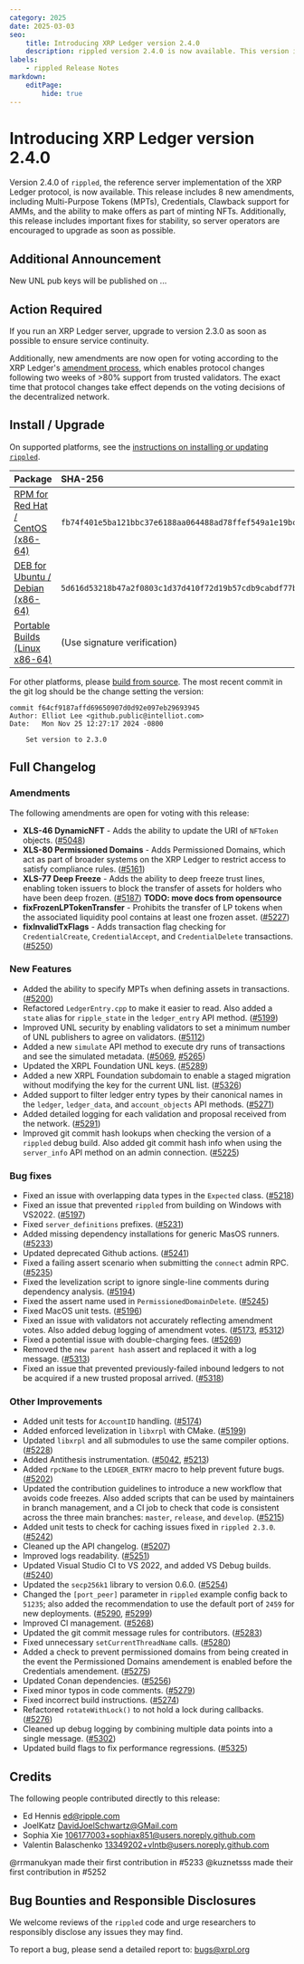 ```yaml
---
category: 2025
date: 2025-03-03
seo:
    title: Introducing XRP Ledger version 2.4.0
    description: rippled version 2.4.0 is now available. This version introduces new features and stability fixes.
labels:
    - rippled Release Notes
markdown:
    editPage:
        hide: true
---
```

# Introducing XRP Ledger version 2.4.0

Version 2.4.0 of `rippled`, the reference server implementation of the XRP Ledger protocol, is now available. This release includes 8 new amendments, including Multi-Purpose Tokens (MPTs), Credentials, Clawback support for AMMs, and the ability to make offers as part of minting NFTs. Additionally, this release includes important fixes for stability, so server operators are encouraged to upgrade as soon as possible.

## Additional Announcement

New UNL pub keys will be published on ...

## Action Required

If you run an XRP Ledger server, upgrade to version 2.3.0 as soon as possible to ensure service continuity.

Additionally, new amendments are now open for voting according to the XRP Ledger's [amendment process](../../docs/concepts/networks-and-servers/amendments.md), which enables protocol changes following two weeks of >80% support from trusted validators. The exact time that protocol changes take effect depends on the voting decisions of the decentralized network.

## Install / Upgrade

On supported platforms, see the [instructions on installing or updating `rippled`](../../docs/infrastructure/installation/index.md).

| Package | SHA-256 |
|:--------|:--------|
| [RPM for Red Hat / CentOS (x86-64)](https://repos.ripple.com/repos/rippled-rpm/stable/rippled-2.3.0-1.el7.x86_64.rpm) | `fb74f401e5ba121bbc37e6188aa064488ad78ffef549a1e19bc8b71316d08031` |
| [DEB for Ubuntu / Debian (x86-64)](https://repos.ripple.com/repos/rippled-deb/pool/stable/rippled_2.3.0-1_amd64.deb) | `5d616d53218b47a2f0803c1d37d410f72d19b57cdb9cabdf77b1cf0134cce3ca` |
| [Portable Builds (Linux x86-64)](https://github.com/XRPLF/rippled-portable-builds) | (Use signature verification) |

For other platforms, please [build from source](https://github.com/XRPLF/rippled/blob/master/BUILD.md). The most recent commit in the git log should be the change setting the version:

```text
commit f64cf9187affd69650907d0d92e097eb29693945
Author: Elliot Lee <github.public@intelliot.com>
Date:   Mon Nov 25 12:27:17 2024 -0800

    Set version to 2.3.0
```


## Full Changelog

### Amendments

The following amendments are open for voting with this release:


- **XLS-46 DynamicNFT** - Adds the ability to update the URI of `NFToken` objects. ([#5048](https://github.com/XRPLF/rippled/pull/5048))
- **XLS-80 Permissioned Domains** - Adds Permissioned Domains, which act as part of broader systems on the XRP Ledger to restrict access to satisfy compliance rules. ([#5161](https://github.com/XRPLF/rippled/pull/5161))
- **XLS-77 Deep Freeze** - Adds the ability to deep freeze trust lines, enabling token issuers to block the transfer of assets for holders who have been deep frozen. ([#5187](https://github.com/XRPLF/rippled/pull/5187)) **TODO: move docs from opensource**
- **fixFrozenLPTokenTransfer** - Prohibits the transfer of LP tokens when the associated liquidity pool contains at least one frozen asset. ([#5227](https://github.com/XRPLF/rippled/pull/5227))
- **fixInvalidTxFlags** - Adds transaction flag checking for `CredentialCreate`, `CredentialAccept`, and `CredentialDelete` transactions. ([#5250](https://github.com/XRPLF/rippled/pull/5250))


### New Features

- Added the ability to specify MPTs when defining assets in transactions. ([#5200](https://github.com/XRPLF/rippled/pull/5200))
- Refactored `LedgerEntry.cpp` to make it easier to read. Also added a `state` alias for `ripple_state` in the `ledger_entry` API method. ([#5199](https://github.com/XRPLF/rippled/pull/5199))
- Improved UNL security by enabling validators to set a minimum number of UNL publishers to agree on validators. ([#5112](https://github.com/XRPLF/rippled/pull/5112))
- Added a new `simulate` API method to execute dry runs of transactions and see the simulated metadata. ([#5069](https://github.com/XRPLF/rippled/pull/5069), [#5265](https://github.com/XRPLF/rippled/pull/5265))
- Updated the XRPL Foundation UNL keys. ([#5289](https://github.com/XRPLF/rippled/pull/5289))
- Added a new XRPL Foundation subdomain to enable a staged migration without modifying the key for the current UNL list. ([#5326](https://github.com/XRPLF/rippled/pull/5326))
- Added support to filter ledger entry types by their canonical names in the `ledger`, `ledger_data`, and `account_objects` API methods. ([#5271](https://github.com/XRPLF/rippled/pull/5271))
- Added detailed logging for each validation and proposal received from the network. ([#5291](https://github.com/XRPLF/rippled/pull/5291))
- Improved git commit hash lookups when checking the version of a `rippled` debug build. Also added git commit hash info when using the `server_info` API method on an admin connection. ([#5225](https://github.com/XRPLF/rippled/pull/5225))


### Bug fixes

- Fixed an issue with overlapping data types in the `Expected` class. ([#5218](https://github.com/XRPLF/rippled/pull/5218))
- Fixed an issue that prevented `rippled` from building on Windows with VS2022. ([#5197](https://github.com/XRPLF/rippled/pull/5197))
- Fixed `server_definitions` prefixes. ([#5231](https://github.com/XRPLF/rippled/pull/5231))
- Added missing dependency installations for generic MasOS runners. ([#5233](https://github.com/XRPLF/rippled/pull/5233))
- Updated deprecated Github actions. ([#5241](https://github.com/XRPLF/rippled/pull/5241))
- Fixed a failing assert scenario when submitting the `connect` admin RPC. ([#5235](https://github.com/XRPLF/rippled/pull/5235))
- Fixed the levelization script to ignore single-line comments during dependency analysis. ([#5194](https://github.com/XRPLF/rippled/pull/5194))
- Fixed the assert name used in `PermissionedDomainDelete`. ([#5245](https://github.com/XRPLF/rippled/pull/5245))
- Fixed MacOS unit tests. ([#5196](https://github.com/XRPLF/rippled/pull/5196))
- Fixed an issue with validators not accurately reflecting amendment votes. Also added debug logging of amendment votes. ([#5173](https://github.com/XRPLF/rippled/pull/5173), [#5312](https://github.com/XRPLF/rippled/pull/5312))
- Fixed a potential issue with double-charging fees. ([#5269](https://github.com/XRPLF/rippled/pull/5269))
- Removed the `new parent hash` assert and replaced it with a log message. ([#5313](https://github.com/XRPLF/rippled/pull/5313))
- Fixed an issue that prevented previously-failed inbound ledgers to not be acquired if a new trusted proposal arrived. ([#5318](https://github.com/XRPLF/rippled/pull/5318))


### Other Improvements

- Added unit tests for `AccountID` handling. ([#5174](https://github.com/XRPLF/rippled/pull/5174))
- Added enforced levelization in `libxrpl` with CMake. ([#5199](https://github.com/XRPLF/rippled/pull/5111))
- Updated `libxrpl` and all submodules to use the same compiler options. ([#5228](https://github.com/XRPLF/rippled/pull/5228))
- Added Antithesis instrumentation. ([#5042](https://github.com/XRPLF/rippled/pull/5042), [#5213](https://github.com/XRPLF/rippled/pull/5213))
- Added `rpcName` to the `LEDGER_ENTRY` macro to help prevent future bugs. ([#5202](https://github.com/XRPLF/rippled/pull/5202))
- Updated the contribution guidelines to introduce a new workflow that avoids code freezes. Also added scripts that can be used by maintainers in branch management, and a CI job to check that code is consistent across the three main branches: `master`, `release`, and `develop`. ([#5215](https://github.com/XRPLF/rippled/pull/5215))
- Added unit tests to check for caching issues fixed in `rippled 2.3.0`. ([#5242](https://github.com/XRPLF/rippled/pull/5242))
- Cleaned up the API changelog. ([#5207](https://github.com/XRPLF/rippled/pull/5207))
- Improved logs readability. ([#5251](https://github.com/XRPLF/rippled/pull/5251))
- Updated Visual Studio CI to VS 2022, and added VS Debug builds. ([#5240](https://github.com/XRPLF/rippled/pull/5240))
- Updated the `secp256k1` library to version 0.6.0. ([#5254](https://github.com/XRPLF/rippled/pull/5254))
- Changed the `[port_peer]` parameter in `rippled` example config back to `51235`; also added the recommendation to use the default port of `2459` for new deployments. ([#5290](https://github.com/XRPLF/rippled/pull/5290), [#5299](https://github.com/XRPLF/rippled/pull/5299))
- Improved CI management. ([#5268](https://github.com/XRPLF/rippled/pull/5268))
- Updated the git commit message rules for contributors. ([#5283](https://github.com/XRPLF/rippled/pull/5283))
- Fixed unnecessary `setCurrentThreadName` calls. ([#5280](https://github.com/XRPLF/rippled/pull/5280))
- Added a check to prevent permissioned domains from being created in the event the Permissioned Domains amendement is enabled before the Credentials amendement. ([#5275](https://github.com/XRPLF/rippled/pull/5275))
- Updated Conan dependencies. ([#5256](https://github.com/XRPLF/rippled/pull/5256))
- Fixed minor typos in code comments. ([#5279](https://github.com/XRPLF/rippled/pull/5279))
- Fixed incorrect build instructions. ([#5274](https://github.com/XRPLF/rippled/pull/5274))
- Refactored `rotateWithLock()` to not hold a lock during callbacks. ([#5276](https://github.com/XRPLF/rippled/pull/5276))
- Cleaned up debug logging by combining multiple data points into a single message. ([#5302](https://github.com/XRPLF/rippled/pull/5302))
- Updated build flags to fix performance regressions. ([#5325](https://github.com/XRPLF/rippled/pull/5325))


## Credits

The following people contributed directly to this release:

- Ed Hennis <ed@ripple.com>
- JoelKatz <DavidJoelSchwartz@GMail.com>
- Sophia Xie <106177003+sophiax851@users.noreply.github.com>
- Valentin Balaschenko <13349202+vlntb@users.noreply.github.com>

@rrmanukyan made their first contribution in #5233
@kuznetsss made their first contribution in #5252


## Bug Bounties and Responsible Disclosures

We welcome reviews of the `rippled` code and urge researchers to responsibly disclose any issues they may find.

To report a bug, please send a detailed report to: <bugs@xrpl.org>
